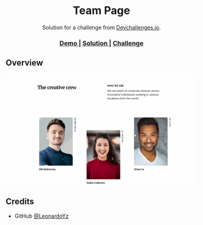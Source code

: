 <h1 align="center">Team Page</h1>

<div align="center">
   Solution for a challenge from  <a href="http://devchallenges.io" target="_blank">Devchallenges.io</a>.
</div>

<div align="center">
  <h3>
    <a href="https://leonardoyz.github.io/Team-page/">
      Demo
    </a>
    <span> | </span>
    <a href="https://devchallenges.io/solutions/HWl2298KtaWOQ2TVuzcF">
      Solution
    </a>
    <span> | </span>
    <a href="https://devchallenges.io/challenges/hhmesazsqgKXrTkYkt0U">
      Challenge
    </a>
  </h3>
</div>

## Overview

![screenshot](assets/images/readmeGif.gif)

## Credits

- GitHub [@LeonardoYz](https://{github.com/your-usermame})
